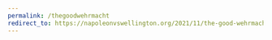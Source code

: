 ```yaml
---
permalink: /thegoodwehrmacht
redirect_to: https://napoleonvswellington.org/2021/11/the-good-wehrmacht.html
---
```

